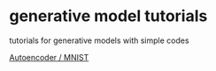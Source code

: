 # generative model tutorials
tutorials for generative models with simple codes

[Autoencoder / MNIST](https://github.com/oneoftwo/generative_model_tutorials/blob/main/AE_MNIST.ipynb)
